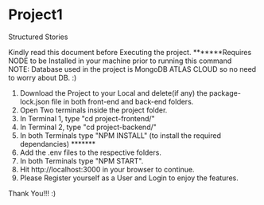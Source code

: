 # Project1
Structured Stories


Kindly read this document before Executing the project.
*******Requires NODE to be Installed in your machine prior to running this command  
NOTE: Database used in the project is MongoDB ATLAS CLOUD so no need to worry about DB. :)

1) Download the Project to your Local and delete(if any) the package-lock.json file in both front-end and back-end folders.
2) Open Two terminals inside the project folder.
3) In Terminal 1, type "cd project-frontend/"
4) In Terminal 2, type "cd project-backend/"
5) In both Terminals type "NPM INSTALL" (to install the required dependancies) *******
6) Add the .env files to the respective folders.
7) In both Terminals type "NPM START".
8) Hit http://localhost:3000 in your browser to continue.
9) Please Register yourself as a User and Login to enjoy the features.



Thank You!!! :)


